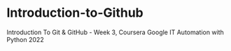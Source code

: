 # Introduction-to-Github
Introduction To Git &amp; GitHub - Week 3, Coursera Google IT Automation with Python 2022
